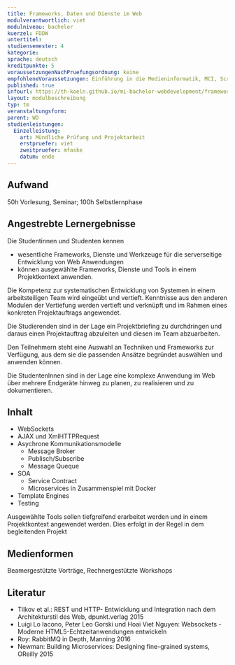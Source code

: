 ```yaml
---
title: Frameworks, Daten und Dienste im Web
modulverantwortlich: viet
modulniveau: bachelor
kuerzel: FDDW
untertitel:
studiensemester: 4
kategorie:
sprache: deutsch
kreditpunkte: 5
voraussetzungenNachPruefungsordnung: keine
empfohleneVoraussetzungen: Einführung in die Medieninformatik, MCI, Screendesign, Grundlagen des Web, Kommunikationstechnik
published: true
infourl: https://th-koeln.github.io/mi-bachelor-webdevelopment/frameworks-dienste-und-daten/
layout: modulbeschreibung
typ: tm
veranstaltungsform: 
parent: WD
studienleistungen:
  Einzelleistung:
    art: Mündliche Prüfung und Projektarbeit
    erstpruefer: viet
    zweitpruefer: mfaske
    datum: ende
---
```


## Aufwand
50h Vorlesung, Seminar; 100h Selbstlernphase

## Angestrebte Lernergebnisse
Die Studentinnen und Studenten kennen 
- wesentliche Frameworks, Dienste und Werkzeuge für die serverseitige Entwicklung von Web Anwendungen
- können ausgewählte Frameworks, Dienste und Tools in einem Projektkontext anwenden. 

Die Kompetenz zur systematischen Entwicklung von Systemen in einem arbeitsteiligen Team wird eingeübt und vertieft. Kenntnisse aus den anderen Modulen der Vertiefung werden vertieft und verknüpft und im Rahmen eines konkreten Projektauftrags angewendet.

Die Studierenden sind in der Lage ein Projektbriefing zu durchdringen und daraus einen Projektauftrag abzuleiten und diesen im Team abzuarbeiten.

Den Teilnehmern steht eine Auswahl an Techniken und Frameworks zur Verfügung, aus dem sie die passenden Ansätze begründet auswählen und anwenden können.

Die StudentenInnen sind in der Lage eine komplexe Anwendung im Web über mehrere Endgeräte hinweg zu planen, zu realisieren und zu dokumentieren. 

## Inhalt
- WebSockets
- AJAX und XmlHTTPRequest
- Asychrone Kommunikationsmodelle
  - Message Broker
  - Publisch/Subscribe
  - Message Queque
- SOA
  - Service Contract
  - Microservices in Zusammenspiel mit Docker
- Template Engines
- Testing

Ausgewählte Tools sollen tiefgreifend erarbeitet werden und in einem Projektkontext angewendet werden. Dies erfolgt in der Regel in dem begleitenden Projekt

## Medienformen
Beamergestützte Vorträge, Rechnergestützte Workshops

## Literatur
- Tilkov et al.: REST und HTTP- Entwicklung und Integration nach dem Architekturstil des Web, dpunkt.verlag 2015
- Luigi Lo Iacono, Peter Leo Gorski und Hoai Viet Nguyen: Websockets - Moderne HTML5-Echtzeitanwendungen entwickeln
- Roy: RabbitMQ in Depth, Manning 2016
- Newman: Building Microservices: Designing fine-grained systems, OReilly 2015


